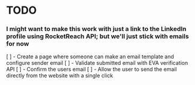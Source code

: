# TODO

### I might want to make this work with just a link to the LinkedIn profile using RocketReach API; but we'll just stick with emails for now

[ ] - Create a page where someone can make an email template and configure sender email
[ ] - Validate submitted email with EVA verification API
[ ] - Confirm the users email
[ ] - Allow the user to send the email directly from the website with a single click
